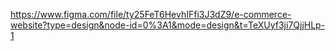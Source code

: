 https://www.figma.com/file/ty25FeT6HevhIFfi3J3dZ9/e-commerce-website?type=design&node-id=0%3A1&mode=design&t=TeXUyf3ji7QjjHLp-1
